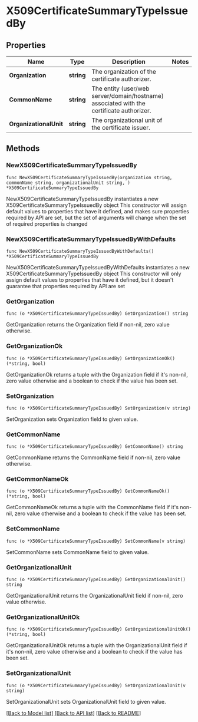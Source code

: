 # X509CertificateSummaryTypeIssuedBy

## Properties

Name | Type | Description | Notes
------------ | ------------- | ------------- | -------------
**Organization** | **string** | The organization of the certificate authorizer. | 
**CommonName** | **string** | The entity (user/web server/domain/hostname) associated with the certificate authorizer. | 
**OrganizationalUnit** | **string** | The organizational unit of the certificate issuer. | 

## Methods

### NewX509CertificateSummaryTypeIssuedBy

`func NewX509CertificateSummaryTypeIssuedBy(organization string, commonName string, organizationalUnit string, ) *X509CertificateSummaryTypeIssuedBy`

NewX509CertificateSummaryTypeIssuedBy instantiates a new X509CertificateSummaryTypeIssuedBy object
This constructor will assign default values to properties that have it defined,
and makes sure properties required by API are set, but the set of arguments
will change when the set of required properties is changed

### NewX509CertificateSummaryTypeIssuedByWithDefaults

`func NewX509CertificateSummaryTypeIssuedByWithDefaults() *X509CertificateSummaryTypeIssuedBy`

NewX509CertificateSummaryTypeIssuedByWithDefaults instantiates a new X509CertificateSummaryTypeIssuedBy object
This constructor will only assign default values to properties that have it defined,
but it doesn't guarantee that properties required by API are set

### GetOrganization

`func (o *X509CertificateSummaryTypeIssuedBy) GetOrganization() string`

GetOrganization returns the Organization field if non-nil, zero value otherwise.

### GetOrganizationOk

`func (o *X509CertificateSummaryTypeIssuedBy) GetOrganizationOk() (*string, bool)`

GetOrganizationOk returns a tuple with the Organization field if it's non-nil, zero value otherwise
and a boolean to check if the value has been set.

### SetOrganization

`func (o *X509CertificateSummaryTypeIssuedBy) SetOrganization(v string)`

SetOrganization sets Organization field to given value.


### GetCommonName

`func (o *X509CertificateSummaryTypeIssuedBy) GetCommonName() string`

GetCommonName returns the CommonName field if non-nil, zero value otherwise.

### GetCommonNameOk

`func (o *X509CertificateSummaryTypeIssuedBy) GetCommonNameOk() (*string, bool)`

GetCommonNameOk returns a tuple with the CommonName field if it's non-nil, zero value otherwise
and a boolean to check if the value has been set.

### SetCommonName

`func (o *X509CertificateSummaryTypeIssuedBy) SetCommonName(v string)`

SetCommonName sets CommonName field to given value.


### GetOrganizationalUnit

`func (o *X509CertificateSummaryTypeIssuedBy) GetOrganizationalUnit() string`

GetOrganizationalUnit returns the OrganizationalUnit field if non-nil, zero value otherwise.

### GetOrganizationalUnitOk

`func (o *X509CertificateSummaryTypeIssuedBy) GetOrganizationalUnitOk() (*string, bool)`

GetOrganizationalUnitOk returns a tuple with the OrganizationalUnit field if it's non-nil, zero value otherwise
and a boolean to check if the value has been set.

### SetOrganizationalUnit

`func (o *X509CertificateSummaryTypeIssuedBy) SetOrganizationalUnit(v string)`

SetOrganizationalUnit sets OrganizationalUnit field to given value.



[[Back to Model list]](../README.md#documentation-for-models) [[Back to API list]](../README.md#documentation-for-api-endpoints) [[Back to README]](../README.md)


